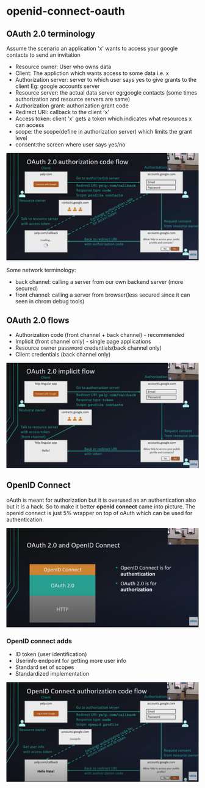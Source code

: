 # openid-connect-oauth

## OAuth 2.0 terminology
Assume the scenario an application 'x' wants to access your google contacts to send an invitation

* Resource owner: User who owns data
* Client: The appliction which wants access to some data i.e. x
* Authorization server: server to which user says yes to give grants to the client Eg: google accounts server
* Resource server: the actual data server eg:google contacts (some times authorization and resource servers are same)
* Authorization grant: authorization grant code
* Redirect URI: callback to the client 'x'
* Access token: client 'x' gets a token which indicates what resources x can access
* scope: the scope(define in authorization server) which limits the grant level
* consent:the screen where user says yes/no

![alt text](https://github.com/shivarach/openid-connect-oauth/blob/master/oatuh2Authorization.png?raw=true)

Some network terminology:
* back channel: calling a server from our own backend server (more secured)
* front channel: calling a server from browser(less secured since it can seen in chrom debug tools)

## OAuth 2.0 flows
* Authorization code (front channel + back channel) - recommended
* Implicit (front channel only) - single page applications
* Resource owner password credentials(back channel only)
* Client credentials (back channel only)

![alt text](https://github.com/shivarach/openid-connect-oauth/blob/master/oauth2ImplicitFlow.png?raw=true)

## OpenID Connect
oAuth is meant for authorization but it is overused as an authentication also but it is a hack. So to make it better **openid connect** came into picture. The openid connect is just 5% wrapper on top of oAuth which can be used for authentication.

![alt text](https://github.com/shivarach/openid-connect-oauth/blob/master/oauth2AndOpenIDConnect.png?raw=true)

### OpenID connect adds
* ID token (user identification)
* Userinfo endpoint for getting more user info
* Standard set of scopes
* Standardized implementation

![alt text](https://github.com/shivarach/openid-connect-oauth/blob/master/openIDConnectAuthorization.png?raw=true)
